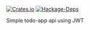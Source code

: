 [![Crates.io](https://img.shields.io/crates/l/rustc-serialize.svg)]()
[![Hackage-Deps](https://img.shields.io/hackage-deps/v/lens.svg)]()

Simple todo-app api using JWT 